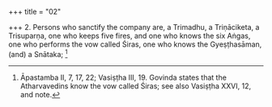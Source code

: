+++
title = "02"

+++
2. Persons who sanctify the company are, a Trimadhu, a Triṇāciketa, a Trisuparṇa, one who keeps five fires, and one who knows the six Aṅgas, one who performs the vow called Śiras, one who knows the Gyeṣṭhasāman, (and) a Snātaka; [^2] 


[^2]:  Āpastamba II, 7, 17, 22; Vasiṣṭha III, 19. Govinda states that the Atharvavedins know the vow called Śiras; see also Vasiṣṭha XXVI, 12, and note.
